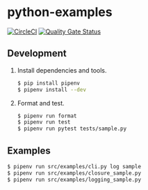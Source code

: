 # python-examples
[![CircleCI](https://circleci.com/gh/wdstar/python-examples.svg?style=shield)](https://circleci.com/gh/wdstar/python-examples)
[![Quality Gate Status](https://sonarcloud.io/api/project_badges/measure?project=wdstar_python-examples&metric=alert_status)](https://sonarcloud.io/dashboard?id=wdstar_python-examples)

## Development

1. Install dependencies and tools.
    ```bash
    $ pip install pipenv
    $ pipenv install --dev
    ```
1. Format and test.
    ```bash
    $ pipenv run format
    $ pipenv run test
    $ pipenv run pytest tests/sample.py
    ```

## Examples

```bash
$ pipenv run src/examples/cli.py log sample
$ pipenv run src/examples/closure_sample.py
$ pipenv run src/examples/logging_sample.py
```